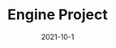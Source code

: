---
title: Engine Project
date: "2021-10-1"
language: English
description: Create model rocket engines
creator: Aaron Huang
---